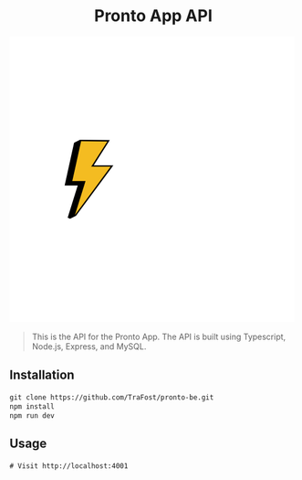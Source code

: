 <h1 align="center"> Pronto App API </h1>

![Alt text](/public/pronto-main-transparent.png?raw=true "Pronto Logo")

> This is the API for the Pronto App. The API is built using Typescript, Node.js, Express, and MySQL.

## Installation

```vim
git clone https://github.com/TraFost/pronto-be.git
npm install
npm run dev
```

## Usage

```vim
# Visit http://localhost:4001
```
